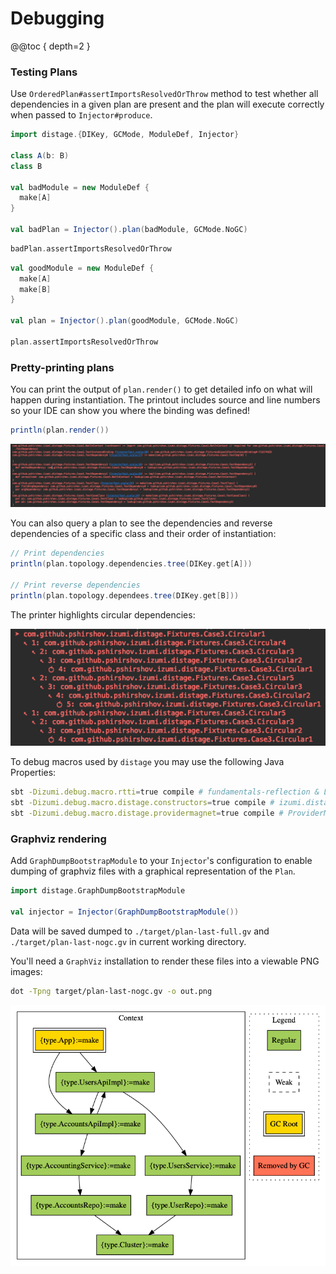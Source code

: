 Debugging
=========

@@toc { depth=2 }

### Testing Plans

Use `OrderedPlan#assertImportsResolvedOrThrow` method to test whether all dependencies in a given plan are present and the
plan will execute correctly when passed to `Injector#produce`.

```scala mdoc:reset:to-string
import distage.{DIKey, GCMode, ModuleDef, Injector}

class A(b: B)
class B

val badModule = new ModuleDef {
  make[A]
}

val badPlan = Injector().plan(badModule, GCMode.NoGC)
```

```scala mdoc:crash:to-string
badPlan.assertImportsResolvedOrThrow
```

```scala mdoc:to-string
val goodModule = new ModuleDef {
  make[A]
  make[B]
}

val plan = Injector().plan(goodModule, GCMode.NoGC)

plan.assertImportsResolvedOrThrow
```

### Pretty-printing plans

You can print the output of `plan.render()` to get detailed info on what will happen during instantiation. The printout includes source
and line numbers so your IDE can show you where the binding was defined!

```scala mdoc:to-string
println(plan.render())
```

![print-test-plan](media/print-test-plan.png)

You can also query a plan to see the dependencies and reverse dependencies of a specific class and their order of instantiation:

```scala mdoc:to-string
// Print dependencies
println(plan.topology.dependencies.tree(DIKey.get[A]))

// Print reverse dependencies
println(plan.topology.dependees.tree(DIKey.get[B]))
```

The printer highlights circular dependencies:

![print-dependencies](media/print-dependencies.png)

To debug macros used by `distage` you may use the following Java Properties:

```bash
sbt -Dizumi.debug.macro.rtti=true compile # fundamentals-reflection & LightTypeTag macros
sbt -Dizumi.debug.macro.distage.constructors=true compile # izumi.distage.constructors.* macros
sbt -Dizumi.debug.macro.distage.providermagnet=true compile # ProviderMagnet macro
```

### Graphviz rendering

Add `GraphDumpBootstrapModule` to your `Injector`'s configuration to enable dumping of graphviz files with a graphical representation of the `Plan`.

```scala mdoc:to-string
import distage.GraphDumpBootstrapModule

val injector = Injector(GraphDumpBootstrapModule())
```

Data will be saved dumped to `./target/plan-last-full.gv` and `./target/plan-last-nogc.gv` in current working directory. 

You'll need a `GraphViz` installation to render these files into a viewable PNG images:

```bash
dot -Tpng target/plan-last-nogc.gv -o out.png
```

![plan-graph](media/plan-graph.png)
